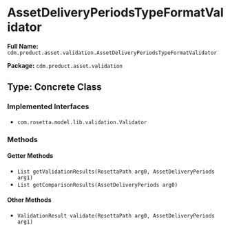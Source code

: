 # AssetDeliveryPeriodsTypeFormatValidator

**Full Name:** `cdm.product.asset.validation.AssetDeliveryPeriodsTypeFormatValidator`

**Package:** `cdm.product.asset.validation`

## Type: Concrete Class

### Implemented Interfaces

- `com.rosetta.model.lib.validation.Validator`

### Methods

#### Getter Methods

- `List getValidationResults(RosettaPath arg0, AssetDeliveryPeriods arg1)`
- `List getComparisonResults(AssetDeliveryPeriods arg0)`

#### Other Methods

- `ValidationResult validate(RosettaPath arg0, AssetDeliveryPeriods arg1)`

